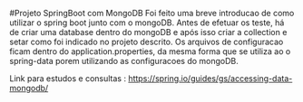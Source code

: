 #Projeto SpringBoot com MongoDB
Foi feito uma breve introducao de como utilizar o spring boot
junto com o mongoDB. 
Antes de efetuar os teste, há de criar uma database dentro do mongoDB
e após isso criar a collection e setar como foi indicado no projeto 
descrito. 
Os arquivos de configuracao ficam dentro do application.properties, 
da mesma forma que se utiliza ao o spring-data porem utilizando as configuracoes 
do mongoDB. 

Link para estudos e consultas : 
https://spring.io/guides/gs/accessing-data-mongodb/




